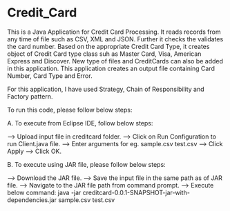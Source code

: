 # Credit_Card

This is a Java Application for Credit Card Processing. It reads records from any time of file such as CSV, XML and JSON. Further it checks the validates the card number. Based on the appropriate Credit Card Type, it creates object of Credit Card type class suh as Master Card, Visa, American Express and Discover. New type of files and CreditCards can also be added in this application. This application creates an output file containing Card Number, Card Type and Error.

For this application, I have used Strategy, Chain of Responsibility and Factory pattern.

To run this code, please follow below steps:

A. To execute from Eclipse IDE, follow below steps:

--> Upload input file in creditcard folder.
--> Click on Run Configuration to run Client.java file.
--> Enter arguments for eg. sample.csv test.csv
--> Click Apply
--> Click OK.

B. To execute using JAR file, please follow below steps:

--> Download the JAR file.
--> Save the input file in the same path as of JAR file.
--> Navigate to the JAR file path from command prompt.
--> Execute below command: java -jar creditcard-0.0.1-SNAPSHOT-jar-with-dependencies.jar sample.csv test.csv
